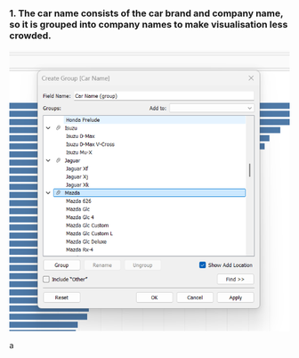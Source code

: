 ### 1. The car name consists of the car brand and company name, so it is grouped into company names to make visualisation less crowded.

![image](Grouping%20in%20Tableau.png)

a